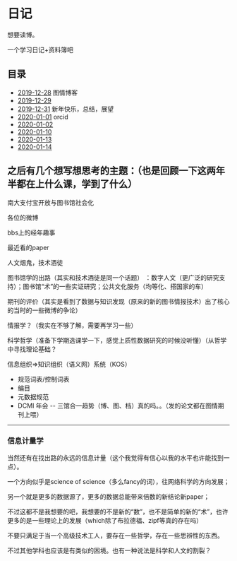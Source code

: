 # 日记

想要读博。

一个学习日记+资料簿吧

## 目录
- [2019-12-28](https://github.com/hhq1801/Diary/blob/master/2019-12-28.md) 图情博客
- [2019-12-29](https://github.com/hhq1801/Diary/blob/master/2019-12-29.md) 
- [2019-12-31](https://github.com/hhq1801/Diary/blob/master/2019-12-31.md) 新年快乐，总结，展望
- [2020-01-01](https://github.com/hhq1801/Diary/blob/master/2020-01-01.md) orcid
- [2020-01-02](https://github.com/hhq1801/Diary/blob/master/2020-01-02.md) 
- [2020-01-10](https://github.com/hhq1801/Diary/blob/master/2020-01-10.md) 
- [2020-01-13](https://github.com/hhq1801/Diary/blob/master/2020-01-13.md) 
- [2020-01-14](https://github.com/hhq1801/Diary/blob/master/2020-01-14.md) 

## 之后有几个想写想思考的主题：（也是回顾一下这两年半都在上什么课，学到了什么）

南大支付宝开放与图书馆社会化

各位的微博

bbs上的经年趣事

最近看的paper

人文烟鬼，技术酒徒

图书馆学的出路（其实和技术酒徒是同一个话题）
：数字人文（更广泛的研究支持）；图书馆“术”的一些实证研究；公共文化服务（均等化、搭国家的车）

期刊的评价（其实是看到了数据与知识发现（原来的新的图书情报技术）出了核心的当时的一些微博的争论）

情报学？（我实在不够了解，需要再学习一些）

科学哲学（准备下学期选课学一下，感觉上质性数据研究的时候没听懂）（从哲学中寻找理论基础？

信息组织=>知识组织（语义网）系统（KOS）
- 规范词表/控制词表
- 编目
- 元数据规范
- DCMI 年会
-- 三馆合一趋势（博、图、档）真的吗。。（发的论文都在图情期刊上喂）


----
### 信息计量学
当然还有在找出路的永远的信息计量（这个我觉得有信心以我的水平也许能找到一点）。

一个方向似乎是science of science（多么fancy的词），往网络科学的方向发展；

另一个就是更多的数据源了，更多的数据总能带来倍数的新结论新paper；

不过这都不是我想要的吧，我想要的不是新的“数”，也不是简单的新的“术”，也许更多的是一些理论上的发展（which除了布拉德福、zipf等真的存在吗）

不要只满足于当一个高级技术工人，要存在一些哲学，存在一些思辨性的东西。

不过其他学科也应该是有类似的困境。也有一种说法是科学和人文的割裂？
